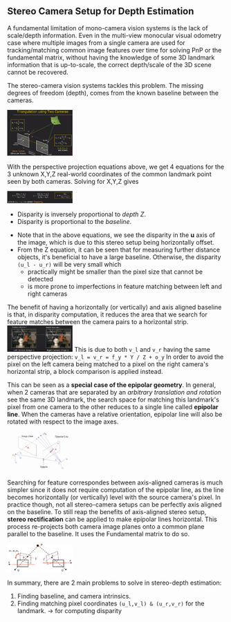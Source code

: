 ## Stereo Camera Setup for Depth Estimation
A fundamental limitation of mono-camera vision systems is the lack of scale/depth information. Even in the multi-view monocular visual odometry case where multiple images from a single camera are used for tracking/matching common image features over time for solving PnP or the fundamental matrix, without having the knowledge of some 3D landmark information that is up-to-scale, the correct depth/scale of the 3D scene cannot be recovered.

The stereo-camera vision systems tackles this problem. The missing degrees of freedom (depth), comes from the known baseline between the cameras.

<img src="https://raw.githubusercontent.com/goksanisil23/lazy_minimal_robotics/main/StereoDepth/resources/stereo_overview.png" width=30% height=50%>

With the perspective projection equations above, we get 4 equations for the 3 unknown X,Y,Z real-world coordinates of the common landmark point seen by both cameras. Solving for X,Y,Z gives

<img src="https://raw.githubusercontent.com/goksanisil23/lazy_minimal_robotics/main/StereoDepth/resources/x_y_z_from_stereo.png" width=30% height=50%>

- Disparity is inversely proportional to *depth Z*.
- Disparity is proportional to the *baseline*.

* Note that in the above equations, we see the disparity in the **u** axis of the image, which is due to this stereo setup being horizontally offset.
* From the Z equation, it can be seen that for measuring further distance objects, it's beneficial to have a large baseline. Otherwise, the disparity `(u_l - u_r)` will be very small which
    - practically might be smaller than the pixel size that cannot be detected
    - is more prone to imperfections in feature matching between left and right cameras

The benefit of having a horizontally (or vertically) and axis aligned baseline is that, in disparity computation, it reduces the area that we search for feature matches between the camera pairs to a horizontal strip.
<img src="https://raw.githubusercontent.com/goksanisil23/lazy_minimal_robotics/main/StereoDepth/resources/find_match_disparity.png" width=30% height=50%>
This is due to both `v_l` and `v_r` having the same perspective projection:  `v_l = v_r = f_y * Y / Z + o_y`
In order to avoid the pixel on the left camera being matched to a pixel on the right camera's horizontal strip, a block comparison is applied instead.

This can be seen as a **special case of the epipolar geometry**. In general, when 2 cameras that are separated by an *arbitrary translation and rotation* see the same 3D landmark, the search space for matching this landmark's pixel from one camera to the other reduces to a single line called **epipolar line**. When the cameras have a relative orientation, epipolar line will also be rotated with respect to the image axes. 

<img src="https://raw.githubusercontent.com/goksanisil23/lazy_minimal_robotics/main/StereoDepth/resources/epipolar_line.png" width=30% height=50%>

Searching for feature correspondes between axis-aligned cameras is much simpler since it does not require computation of the epipolar line, as the line becomes horizontally (or vertically) level with the source camera's pixel. In practice though, not all stereo-camera setups can be perfectly axis aligned on the baseline. To still reap the benefits of axis-aligned stereo setup, **stereo rectification** can be applied to make epipolar lines horizontal. This process re-projects both camera image planes onto a common plane parallel to the baseline. It uses the Fundamental matrix to do so.

<img src="https://raw.githubusercontent.com/goksanisil23/lazy_minimal_robotics/main/StereoDepth/resources/rectification_diagram.png" width=30% height=50%>

In summary, there are 2 main problems to solve in stereo-depth estimation:
1. Finding baseline, and camera intrinsics.
2. Finding matching pixel coordinates `(u_l,v_l) & (u_r,v_r)` for the landmark. -> for computing disparity